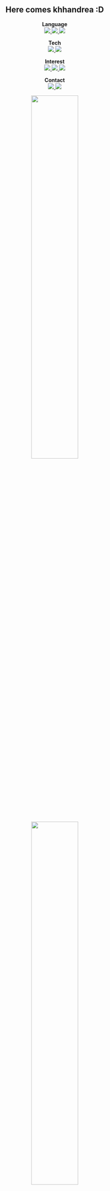 <div align="center">
  
## Here comes khhandrea :D

<b>Language</b><br/>
<a href="https://www.python.org/" target="_blank">
  <img src="https://img.shields.io/badge/Python-3776AB?style=for-the-badge&logo=python&logoColor=FFFFFF"/>
</a>
<a href="" target="_blank">
  <img src="https://img.shields.io/badge/C++-3776AB?style=for-the-badge&logo=C%2B%2B&logoColor=FFFFFF"/>
</a>
<a href="https://www.modular.com/mojo" target="_blank">
  <img src="https://img.shields.io/badge/(🔥_Mojo)_🙏-2c3e50?style=for-the-badge"/>
</a>

<b>Tech</b><br/>
<a href="https://hub.docker.com/u/khhandrea" target="_blank">
  <img src="https://img.shields.io/badge/Docker-2496ED?style=for-the-badge&logo=docker&logoColor=FFFFFF"/>
</a>
<a href="https://pytorch.org/" target="_blank">
  <img src="https://img.shields.io/badge/Pytorch-EE4C2C?style=for-the-badge&logo=pytorch&logoColor=FFFFFF"/>
</a>

<b>Interest</b><br/>
<a href="https://en.wikipedia.org/wiki/Artificial_general_intelligence" target="_blank">
  <img src="https://img.shields.io/badge/AI-70A597?style=for-the-badge&logo=openai&logoColor=FFFFFF"/>
</a>
<a href="https://scikit-learn.org/stable/" target="_blank">
  <img src="https://img.shields.io/badge/ML-F7931E?style=for-the-badge&logo=scikit-learn&logoColor=FFFFFF"/>
</a>
<a href="https://en.wikipedia.org/wiki/Reinforcement_learning" target="_blank">
  <img src="https://img.shields.io/badge/RL-0081A5?style=for-the-badge&logo=openaigym&logoColor=FFFFFF"/>
</a>

<b>Contact</b><br/>
<a href="https://www.instagram.com/gimani02/" target="_blank">
  <img src="https://img.shields.io/badge/Instagram-E4405F?style=for-the-badge&logo=instagram&logoColor=FFFFFF"/>
</a>
<a href="mailto:khhandrea@kakao.com" target="_blank">
  <img src="https://img.shields.io/badge/Email-EA4335?style=for-the-badge&logo=gmail&logoColor=FFFFFF"/>
</a>
<br/>

<img width=50% src="https://github-readme-stats.vercel.app/api?username=khhandrea&show_icons=true"><br/>
<img width=50% src="https://github-readme-stats-sigma-five.vercel.app/api/top-langs/?username=khhandrea&&layout=compact"/>

</div>
